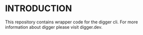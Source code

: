 INTRODUCTION
======

This repository contains wrapper code for the digger cli. For more information about digger please visit digger.dev.
